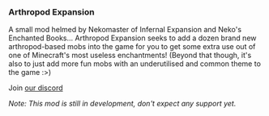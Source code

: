 ### Arthropod Expansion
A small mod helmed by Nekomaster of Infernal Expansion and Neko's Enchanted Books... 
Arthropod Expansion seeks to add a dozen brand new arthropod-based mobs into the game for you to get some extra use out of one of Minecraft's most useless enchantments! (Beyond that though, it's also to just add more fun mobs with an underutilised and common theme to the game :>)

Join [our discord](https://discord.gg/UYGSn94)

_Note: This mod is still in development, don't expect any support yet._